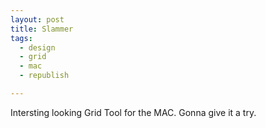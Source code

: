 ```yaml
---
layout: post
title: Slammer
tags:
  - design
  - grid
  - mac
  - republish

---
```


Intersting looking Grid Tool for the MAC.  Gonna give it a try.
